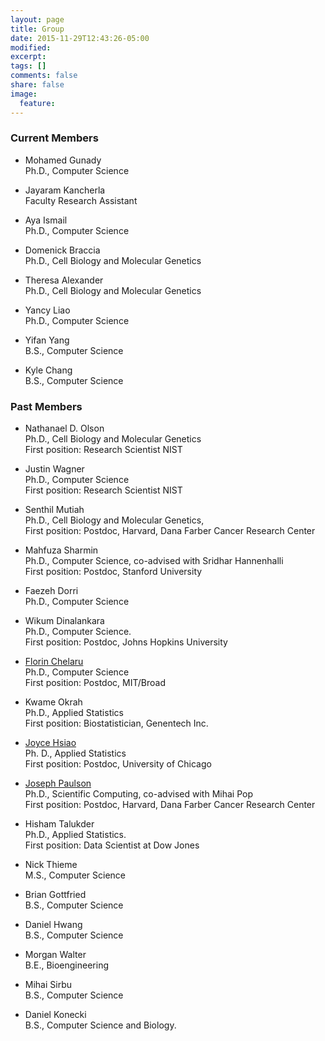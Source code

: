 ```yaml
---
layout: page
title: Group
date: 2015-11-29T12:43:26-05:00
modified:
excerpt:
tags: []
comments: false
share: false
image:
  feature:
---
```


### Current Members

 - Mohamed Gunady  
 Ph.D., Computer Science
 
- Jayaram Kancherla  
Faculty Research Assistant

- Aya Ismail   
Ph.D., Computer Science

- Domenick Braccia   
Ph.D., Cell Biology and Molecular Genetics

- Theresa Alexander  
Ph.D., Cell Biology and Molecular Genetics

- Yancy Liao   
Ph.D., Computer Science

- Yifan Yang  
B.S., Computer Science  

- Kyle Chang  
B.S., Computer Science


### Past Members

- Nathanael D. Olson  
Ph.D., Cell Biology and Molecular Genetics  
First position: Research Scientist NIST

 - Justin Wagner  
 Ph.D., Computer Science  
First position: Research Scientist NIST

 - Senthil Mutiah  
Ph.D., Cell Biology and Molecular Genetics,  
First position: Postdoc, Harvard, Dana Farber Cancer Research Center

 - Mahfuza Sharmin  
 Ph.D., Computer Science, 
 co-advised with Sridhar Hannenhalli  
First position: Postdoc, Stanford University

 - Faezeh Dorri  
 Ph.D., Computer Science

- Wikum Dinalankara  
Ph.D., Computer Science.  
First position: Postdoc, Johns Hopkins University

- [Florin Chelaru](http://cs.umd.edu/~florinc)  
Ph.D., Computer Science  
First position: Postdoc, MIT/Broad

- Kwame Okrah  
Ph.D., Applied Statistics  
First position: Biostatistician, Genentech Inc.

- [Joyce Hsiao](http://cbcb.umd.edu/~chsiao/)  
Ph. D., Applied Statistics  
First position: Postdoc, University of Chicago

- [Joseph Paulson](http://cbcb.umd.edu/~jpaulson/)  
Ph.D., Scientific Computing, co-advised with Mihai Pop  
First position: Postdoc, Harvard, Dana Farber Cancer Research Center

- Hisham Talukder  
Ph.D., Applied Statistics.  
First position: Data Scientist at Dow Jones

 - Nick Thieme  
 M.S., Computer Science
 
- Brian Gottfried  
B.S., Computer Science

- Daniel Hwang  
B.S., Computer Science

- Morgan Walter  
B.E., Bioengineering

- Mihai Sirbu  
B.S., Computer Science

- Daniel Konecki  
B.S., Computer Science and Biology.  
